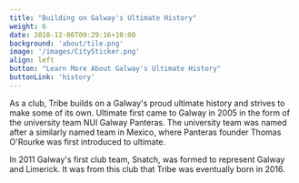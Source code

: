 ```yaml
---
title: "Building on Galway's Ultimate History"
weight: 6
date: 2018-12-06T09:29:16+10:00
background: 'about/tile.png'
image: '/images/CitySticker.png'
align: left
button: "Learn More About Galway's Ultimate History"
buttonLink: 'history'
---
```


As a club, Tribe builds on a Galway's proud ultimate history and strives to make some of its own. Ultimate first came to Galway in 2005 in the form of the university team NUI Galway Panteras.  The university team was named after a similarly named team in Mexico, where Panteras founder Thomas O'Rourke was first introduced to ultimate. 

In 2011 Galway's first club team, Snatch, was formed to represent Galway and Limerick. It was from this club that Tribe was eventually born in 2016. 
